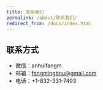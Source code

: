 ```yaml
---
title: 联系我们
permalink: /about/联系我们/
redirect_from: /docs/index.html
---
```


## 联系方式
* 微信：anhuifangm
* 邮箱：fangmingbnu@gmail.com
* 电话：+1-832-331-7493
